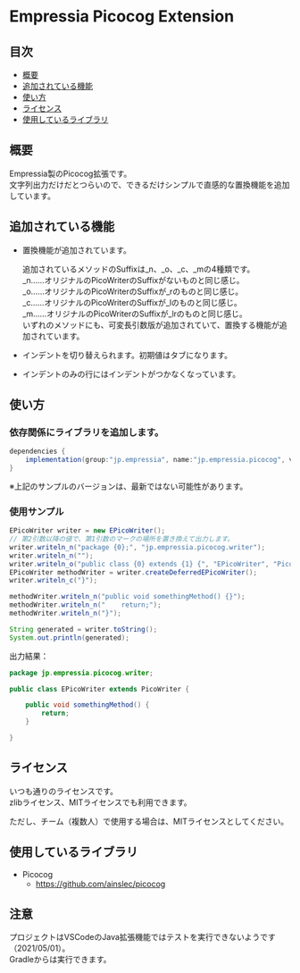 # Empressia Picocog Extension

## 目次

* [概要](#概要)
* [追加されている機能](#追加されている機能)
* [使い方](#使い方)
* [ライセンス](#ライセンス)
* [使用しているライブラリ](#使用しているライブラリ)

## 概要

Empressia製のPicocog拡張です。  
文字列出力だけだとつらいので、できるだけシンプルで直感的な置換機能を追加しています。  

## 追加されている機能

* 置換機能が追加されています。

	追加されているメソッドのSuffixは_n、_o、_c、_mの4種類です。  
	_n……オリジナルのPicoWriterのSuffixがないものと同じ感じ。  
	_o……オリジナルのPicoWriterのSuffixが_rのものと同じ感じ。  
	_c……オリジナルのPicoWriterのSuffixが_lのものと同じ感じ。  
	_m……オリジナルのPicoWriterのSuffixが_lrのものと同じ感じ。  
	いずれのメソッドにも、可変長引数版が追加されていて、置換する機能が追加されています。  

* インデントを切り替えられます。初期値はタブになります。

* インデントのみの行にはインデントがつかなくなっています。

## 使い方

### 依存関係にライブラリを追加します。  

```groovy
dependencies {
	implementation(group:"jp.empressia", name:"jp.empressia.picocog", version:"1.0.0");
}
```

※上記のサンプルのバージョンは、最新ではない可能性があります。  

### 使用サンプル

```java
EPicoWriter writer = new EPicoWriter();
// 第2引数以降の値で、第1引数のマークの場所を置き換えて出力します。
writer.writeln_n("package {0};", "jp.empressia.picocog.writer");
writer.writeln_n("");
writer.writeln_o("public class {0} extends {1} {", "EPicoWriter", "PicoWriter");
EPicoWriter methodWriter = writer.createDeferredEPicoWriter();
writer.writeln_c("}");

methodWriter.writeln_n("public void somethingMethod() {}");
methodWriter.writeln_n("	return;");
methodWriter.writeln_n("}");

String generated = writer.toString();
System.out.println(generated);
```

出力結果：
```java
package jp.empressia.picocog.writer;

public class EPicoWriter extends PicoWriter {

	public void somethingMethod() {
		return;
	}

}
```

## ライセンス

いつも通りのライセンスです。  
zlibライセンス、MITライセンスでも利用できます。  

ただし、チーム（複数人）で使用する場合は、MITライセンスとしてください。  

## 使用しているライブラリ

* Picocog
	* https://github.com/ainslec/picocog

## 注意

プロジェクトはVSCodeのJava拡張機能ではテストを実行できないようです（2021/05/01）。  
Gradleからは実行できます。  
